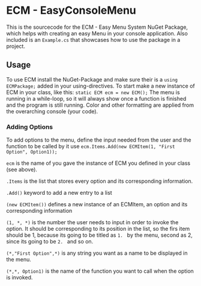 # ECM - EasyConsoleMenu
This is the sourcecode for the ECM - Easy Menu System NuGet Package, which helps with creating an easy Menu in your console application.
Also included is an ```Example.cs``` that showcases how to use the package in a project.

## Usage
To use ECM install the NuGet-Package and make sure their is a ```using ECMPackage;``` added in your using-directives.
To start make a new instance of ECM in your class, like this: ```static ECM ecm = new ECM();```
The menu is running in a while-loop, so it will always show once a function is finished and the program is still running.
Color and other formatting are applied from the overarching console (your code).

### Adding Options
To add options to the menu, define the input needed from the user and the function to be called by it use ```ecm.Items.Add(new ECMItem(1, "First Option", Option1));```

```ecm``` is the name of you gave the instance of ECM you defined in your class (see above).

```.Items``` is the list that stores every option and its corresponding information.

```.Add()``` keyword to add a new entry to a list

```(new ECMItem())``` defines a new instance of an ECMItem, an option and its corresponding information

```(1, *, *)``` is the number the user needs to input in order to invoke the option. It should be corresponding to its position in the list, so the firs item should be 1, because its going to be titled as ```1. ``` by the menu, second as 2, since its going to be ```2. ``` and so on.

```(*,"First Option",*)``` is any string you want as a name to be displayed in the menu.

```(*,*, Option1)``` is the name of the function you want to call when the option is invoked.
